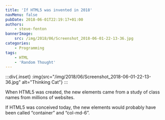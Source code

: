 ```yaml
---
title: 'If HTML5 was invented in 2018'
navMenu: false
pubDate: 2018-06-01T22:19:17+01:00
authors:
    - steve-fenton
bannerImage:
    src: /img/2018/06/Screenshot_2018-06-01-22-13-36.jpg
categories:
    - Programming
tags:
    - HTML
    - 'Random Thought'
---
```


:::div{.inset}
:img{src="/img/2018/06/Screenshot_2018-06-01-22-13-36.jpg" alt="Thinking Cat"}
:::

When HTML5 was created, the new elements came from a study of class names from millions of websites.

If HTML5 was conceived today, the new elements would probably have been called “container” and “col-md-6”.